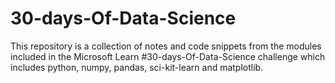 # 30-days-Of-Data-Science
This repository is a  collection of notes and code snippets from the modules included in the Microsoft Learn #30-days-Of-Data-Science challenge which includes python, numpy, pandas, 
sci-kit-learn and matplotlib. 
